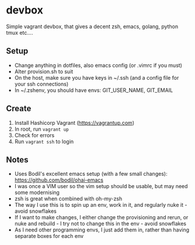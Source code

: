 # devbox
Simple vagrant devbox, that gives a decent zsh, emacs, golang, python tmux etc....

## Setup

- Change anything in dotfiles, also emacs config (or .vimrc if you must)
- Alter provision.sh to suit
- On the host, make sure you have keys in ~/.ssh (and a config file for your ssh connections)
- In ~/.zshenv, you should have envs: GIT_USER_NAME, GIT_EMAIL

## Create

1. Install Hashicorp Vagrant (https://vagrantup.com)
2. In root, run ```vagrant up```
3. Check for errors
4. Run ```vagrant ssh``` to login

## Notes

- Uses Bodil's excellent emacs setup (with a few small changes): https://github.com/bodil/ohai-emacs
- I was once a VIM user so the vim setup should be usable, but may need some modernising
- zsh is great when combined with oh-my-zsh
- The way I use this is to spin up an env, work in it, and regularly nuke it - avoid snowflakes
- If I want to make changes, I either change the provisioning and rerun, or nuke and rebuild - I try not to change this in the env - avoid snowflakes
- As I need other programming envs, I just add them in, rather than having separate boxes for each env
